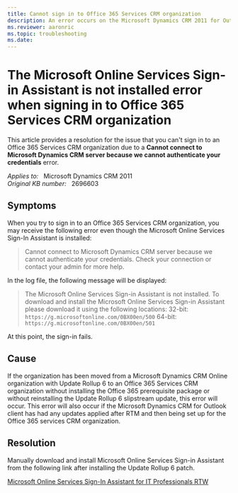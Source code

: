 ```yaml
---
title: Cannot sign in to Office 365 Services CRM organization 
description: An error occurs on the Microsoft Dynamics CRM 2011 for Outlook client when signing in to an Office 365 CRM organization. Provides a resolution.
ms.reviewer: aaronric
ms.topic: troubleshooting
ms.date: 
---
```

# The Microsoft Online Services Sign-in Assistant is not installed error when signing in to Office 365 Services CRM organization

This article provides a resolution for the issue that you can't sign in to an Office 365 Services CRM organization due to a **Cannot connect to Microsoft Dynamics CRM server because we cannot authenticate your credentials** error.

_Applies to:_ &nbsp; Microsoft Dynamics CRM 2011  
_Original KB number:_ &nbsp; 2696603

## Symptoms

When you try to sign in to an Office 365 Services CRM organization, you may receive the following error even though the Microsoft Online Services Sign-In Assistant is installed:

> Cannot connect to Microsoft Dynamics CRM server because we cannot authenticate your credentials. Check your connection or contact your admin for more help.

In the log file, the following message will be displayed:

> The Microsoft Online Services Sign-in Assistant is not installed. To download and install the Microsoft Online Services Sign-in Assistant please download it using the following locations: 32-bit: `https://g.microsoftonline.com/0BX00en/500` 64-bit: `https://g.microsoftonline.com/0BX00en/501`

At this point, the sign-in fails.

## Cause

If the organization has been moved from a Microsoft Dynamics CRM Online organization with Update Rollup 6 to an Office 365 Services CRM organization without installing the Office 365 prerequisite package or without reinstalling the Update Rollup 6 slipstream update, this error will occur. This error will also occur if the Microsoft Dynamics CRM for Outlook client has had any updates applied after RTM and then being set up for the Office 365 services CRM organization.

## Resolution

Manually download and install Microsoft Online Services Sign-in Assistant from the following link after installing the Update Rollup 6 patch.

[Microsoft Online Services Sign-In Assistant for IT Professionals RTW](https://www.microsoft.com/download/details.aspx?id=28177)
